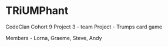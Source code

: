 # TRiUMPhant
CodeClan Cohort 9 Project 3 - team Project - Trumps card game

Members - Lorna, Graeme, Steve, Andy 
